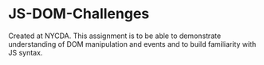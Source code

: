 # JS-DOM-Challenges
Created at NYCDA.
This assignment is to be able to demonstrate understanding of DOM manipulation and events and to build familiarity with JS syntax.
